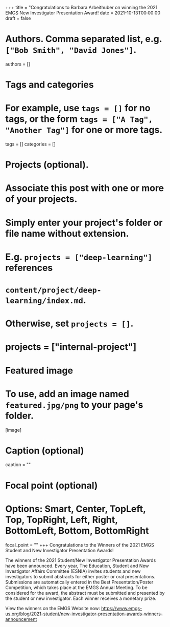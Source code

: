 +++
title = "Congratulations to Barbara Arbeithuber on winning the 2021 EMGS New Investigator Presentation Award!
date = 2021-10-13T00:00:00
draft = false

# Authors. Comma separated list, e.g. `["Bob Smith", "David Jones"]`.
authors = []

# Tags and categories
# For example, use `tags = []` for no tags, or the form `tags = ["A Tag", "Another Tag"]` for one or more tags.
tags = []
categories = []

# Projects (optional).
#   Associate this post with one or more of your projects.
#   Simply enter your project's folder or file name without extension.
#   E.g. `projects = ["deep-learning"]` references 
#   `content/project/deep-learning/index.md`.
#   Otherwise, set `projects = []`.
# projects = ["internal-project"]

# Featured image
# To use, add an image named `featured.jpg/png` to your page's folder. 
[image]
  # Caption (optional)
  caption = ""

  # Focal point (optional)
  # Options: Smart, Center, TopLeft, Top, TopRight, Left, Right, BottomLeft, Bottom, BottomRight
  focal_point = ""
+++
Congratulations to the Winners of the 2021 EMGS Student and New Investigator Presentation Awards!

The winners of the 2021 Student/New Investigator Presentation Awards have been announced. Every year, The Education, Student and New Investigator Affairs Committee (ESNIA) invites students and new investigators to submit abstracts for either poster or oral presentations. Submissions are automatically entered in the Best Presentation/Poster Competition, which takes place at the EMGS Annual Meeting. To be considered for the award, the abstract must be submitted and presented by the student or new investigator. Each winner receives a monetary prize.

View the winners on the EMGS Website now: https://www.emgs-us.org/blog/2021-student/new-investigator-presentation-awards-winners-announcement

